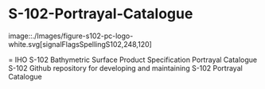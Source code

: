 # S-102-Portrayal-Catalogue
image::./Images/figure-s102-pc-logo-white.svg[signalFlagsSpellingS102,248,120]

= IHO S-102 Bathymetric Surface Product Specification Portrayal Catalogue
S-102 Github repository for developing and maintaining S-102 Portrayal Catalogue
